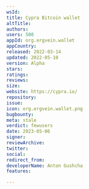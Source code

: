 ```yaml
---
wsId: 
title: Cypra Bitcoin wallet
altTitle: 
authors: 
users: 500
appId: org.ergvein.wallet
appCountry: 
released: 2022-03-14
updated: 2022-05-10
version: Alpha
stars: 
ratings: 
reviews: 
size: 
website: https://cypra.io/
repository: 
issue: 
icon: org.ergvein.wallet.png
bugbounty: 
meta: stale
verdict: fewusers
date: 2023-05-06
signer: 
reviewArchive: 
twitter: 
social: 
redirect_from: 
developerName: Anton Gushcha
features: 

---
```


